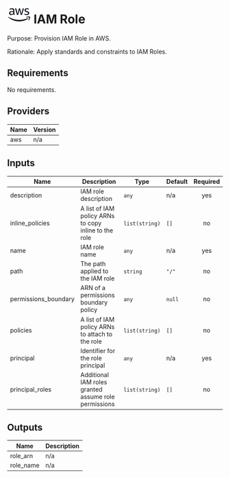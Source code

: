 # ![AWS](aws-logo.png) IAM Role

Purpose: Provision IAM Role in AWS.

Rationale: Apply standards and constraints to IAM Roles.

## Requirements

No requirements.

## Providers

| Name | Version |
|------|---------|
| aws | n/a |

## Inputs

| Name | Description | Type | Default | Required |
|------|-------------|------|---------|:--------:|
| description | IAM role description | `any` | n/a | yes |
| inline\_policies | A list of IAM policy ARNs to copy inline to the role | `list(string)` | `[]` | no |
| name | IAM role name | `any` | n/a | yes |
| path | The path applied to the IAM role | `string` | `"/"` | no |
| permissions\_boundary | ARN of a permissions boundary policy | `any` | `null` | no |
| policies | A list of IAM policy ARNs to attach to the role | `list(string)` | `[]` | no |
| principal | Identifier for the role principal | `any` | n/a | yes |
| principal\_roles | Additional IAM roles granted assume role permissions | `list(string)` | `[]` | no |

## Outputs

| Name | Description |
|------|-------------|
| role\_arn | n/a |
| role\_name | n/a |


